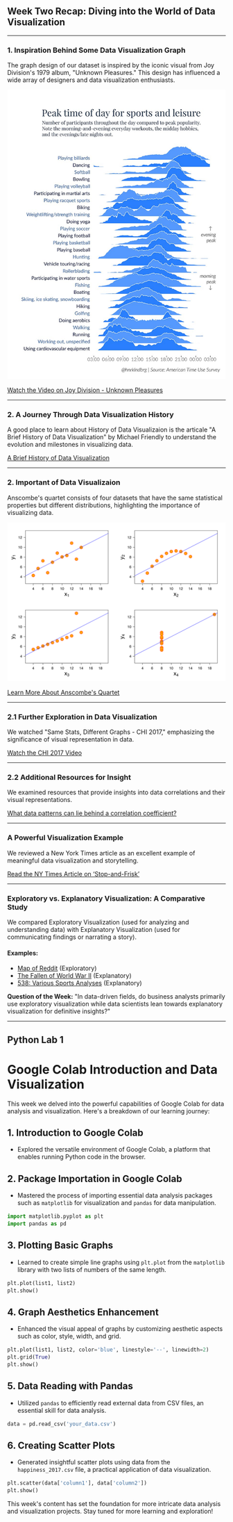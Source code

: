 ## Week Two Recap: Diving into the World of Data Visualization

---

### 1. Inspiration Behind Some Data Visualization Graph
The graph design of our dataset is inspired by the iconic visual from Joy Division's 1979 album, "Unknown Pleasures." This design has influenced a wide array of designers and data visualization enthusiasts.

![Joy Plot Inspired Design](media/joy-plot%201.jpg)


[Watch the Video on Joy Division - Unknown Pleasures](https://www.youtube.com/embed/oo7lt0lLOvg?start=436&amp;feature=oembed)

---

### 2. A Journey Through Data Visualization History
A good place to learn about History of Data Visualizaion is the articale  "A Brief History of Data Visualization" by Michael Friendly to understand the evolution and milestones in visualizing data.

[A Brief History of Data Visualization](A_Brief_History_of_Data_Visualization-2.pdf)

---

### 2. Important of Data Visualizaion
Anscombe's quartet consists of four datasets that have the same statistical properties but different distributions, highlighting the importance of visualizing data.

![Anscombe's Quartet](media/2560px-Anscombe's_quartet_3.svg.png)

[Learn More About Anscombe's Quartet](https://en.wikipedia.org/wiki/Anscombe%27s_quartet)

---

### 2.1 Further Exploration in Data Visualization
We watched "Same Stats, Different Graphs - CHI 2017," emphasizing the significance of visual representation in data.

[Watch the CHI 2017 Video](https://www.youtube.com/embed/DbJyPELmhJc?feature=oembed)

---

### 2.2 Additional Resources for Insight
 We examined resources that provide insights into data correlations and their visual representations.

[What data patterns can lie behind a correlation coefficient?](what-correlations-look-like.pdf)


---

### A Powerful Visualization Example
We reviewed a New York Times article as an excellent example of meaningful data visualization and storytelling. 

[Read the NY Times Article on ‘Stop-and-Frisk’](https://www.nytimes.com/interactive/2014/09/19/nyregion/stop-and-frisk-is-all-but-gone-from-new-york.html?_r=0)

---

### Exploratory vs. Explanatory Visualization: A Comparative Study
We compared Exploratory Visualization (used for analyzing and understanding data) with Explanatory Visualization (used for communicating findings or narrating a story).

#### Examples:
- [Map of Reddit](https://anvaka.github.io/map-of-reddit/?x=19992.255291973044&y=21168.629572051443&z=6703.234703310886&v=2) (Exploratory)
- [The Fallen of World War II](http://www.fallen.io/ww2/) (Explanatory)
- [538: Various Sports Analyses](http://fivethirtyeight.com/) (Explanatory)

**Question of the Week:**
"In data-driven fields, do business analysts primarily use exploratory visualization while data scientists lean towards explanatory visualization for definitive insights?"

---

## Python Lab 1


# Google Colab Introduction and Data Visualization

This week we delved into the powerful capabilities of Google Colab for data analysis and visualization. Here's a breakdown of our learning journey:

## 1. Introduction to Google Colab
   - Explored the versatile environment of Google Colab, a platform that enables running Python code in the browser.

## 2. Package Importation in Google Colab
   - Mastered the process of importing essential data analysis packages such as `matplotlib` for visualization and `pandas` for data manipulation.
   ```python
   import matplotlib.pyplot as plt
   import pandas as pd
   ```

## 3. Plotting Basic Graphs
   - Learned to create simple line graphs using `plt.plot` from the `matplotlib` library with two lists of numbers of the same length.
   ```python
   plt.plot(list1, list2)
   plt.show()
   ```

## 4. Graph Aesthetics Enhancement
   - Enhanced the visual appeal of graphs by customizing aesthetic aspects such as color, style, width, and grid.
   ```python
   plt.plot(list1, list2, color='blue', linestyle='--', linewidth=2)
   plt.grid(True)
   plt.show()
   ```

## 5. Data Reading with Pandas
   - Utilized `pandas` to efficiently read external data from CSV files, an essential skill for data analysis.
   ```python
   data = pd.read_csv('your_data.csv')
   ```

## 6. Creating Scatter Plots
   - Generated insightful scatter plots using data from the `happiness_2017.csv` file, a practical application of data visualization.
   ```python
   plt.scatter(data['column1'], data['column2'])
   plt.show()
   ```

This week's content has set the foundation for more intricate data analysis and visualization projects. Stay tuned for more learning and exploration!


